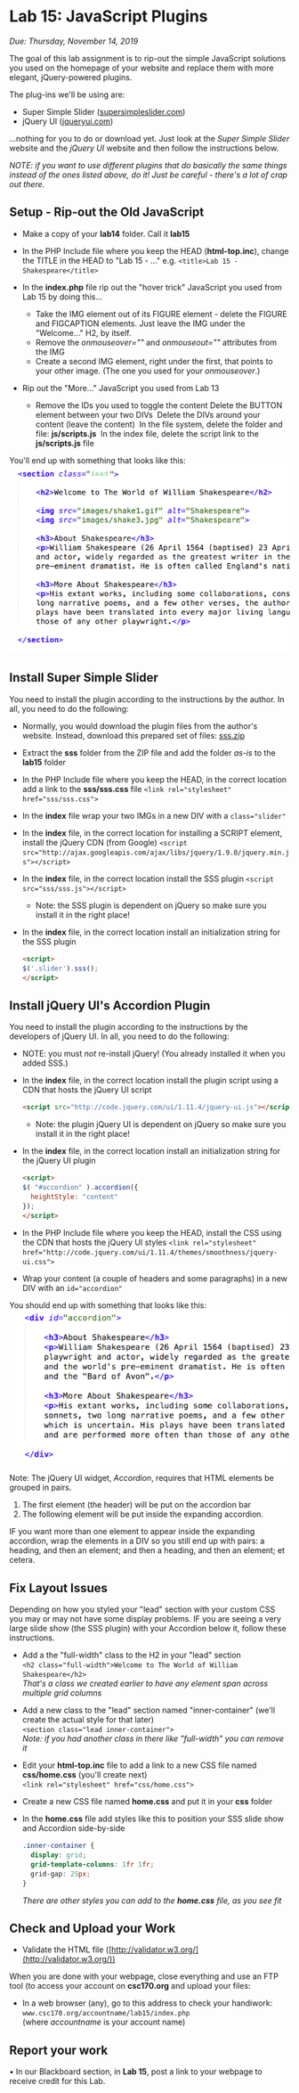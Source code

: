 # Lab 15: JavaScript Plugins
*Due: Thursday, November 14, 2019*

The goal of this lab assignment is to rip-out the simple JavaScript solutions you used on the homepage of your website and replace them with more elegant, jQuery-powered plugins.

The plug-ins we'll be using are: 

- Super Simple Slider ([supersimpleslider.com](http://supersimpleslider.com))
- jQuery UI ([jqueryui.com](http://jqueryui.com)) 

...nothing for you to do or download yet. Just look at the *Super Simple Slider* website and the *jQuery UI* website and then follow the instructions below.

*NOTE: if you want to use different plugins that do basically the same things instead of the ones listed above, do it!  Just be careful - there's a lot of crap out there.*


## Setup - Rip-out the Old JavaScript

- Make a copy of your **lab14** folder.  Call it **lab15**

- In the PHP Include file where you keep the HEAD (**html-top.inc**), change the TITLE in the HEAD  to "Lab 15 - ..."  e.g.  `<title>Lab 15 - Shakespeare</title>` 

- In the **index.php** file rip out the "hover trick" JavaScript you used from Lab 15 by doing this...

	- Take the IMG element out of its FIGURE element - delete the FIGURE and FIGCAPTION elements.  Just leave the IMG under the "Welcome..." H2, by itself.
	- Remove the *onmouseover=""* and *onmouseout=""* attributes from the IMG
	- Create a second IMG element, right under the first, that points to your other image.  (The one you used for your *onmouseover*.)

- Rip out the "More..." JavaScript you used from Lab 13
	-	Remove the IDs you used to toggle the content
			Delete the BUTTON element between your two DIVs
		​	Delete the DIVs around your content (leave the content)
		​	In the file system, delete the folder and file: **js/scripts.js**
		​	In the index file, delete the script link to the **js/scripts.js** file

You'll end up with something that looks like this:
![section of HTML](media/code-snippet1.png "something that looks like this")

## Install Super Simple Slider
You need to install the plugin according to the instructions by the author.  In all, you need to do the following:
- Normally, you would download the plugin files from the author's website.  Instead, download this prepared set of files: [sss.zip](sss.zip)

- Extract the **sss** folder from the ZIP file and add the folder *as-is* to the **lab15** folder

- In the PHP Include file where you keep the HEAD, in the correct location add a link to the **sss/sss.css** file
  `<link rel="stylesheet" href="sss/sss.css">`

- In the **index** file wrap your two IMGs in a new DIV with a `class="slider"`

- In the **index** file, in the correct location for installing a SCRIPT element, install the jQuery CDN (from Google)
  `<script src="http://ajax.googleapis.com/ajax/libs/jquery/1.9.0/jquery.min.js"></script>`

- In the **index** file, in the correct location install the SSS plugin `<script src="sss/sss.js"></script>`

  - Note: the SSS plugin is dependent on jQuery so make sure you install it in the right place!

- In the **index** file, in the correct location install an initialization string for the SSS plugin

  ```html
  <script>
  $('.slider').sss();
  </script>
  ```

## Install jQuery UI's Accordion Plugin
You need to install the plugin according to the instructions by the developers of jQuery UI.  In all, you need to do the following:

- NOTE: you must *not* re-install jQuery!  (You already installed it when you added SSS.)

- In the **index** file, in the correct location install the plugin script using a CDN that hosts the jQuery UI script

  ```html
  <script src="http://code.jquery.com/ui/1.11.4/jquery-ui.js"></script>
  ```

  - Note: the plugin jQuery UI is dependent on jQuery so make sure you install it in the right place!

- In the **index** file, in the correct location install an initialization string for the jQuery UI plugin

  ```html
  <script>
  $( "#accordion" ).accordion({
  	heightStyle: "content"
  });
  </script>
  ```

- In the PHP Include file where you keep the HEAD, install the CSS using the CDN that hosts the jQuery UI styles
  `<link rel="stylesheet" href="http://code.jquery.com/ui/1.11.4/themes/smoothness/jquery-ui.css">`

- Wrap your content (a couple of headers and some paragraphs) in a new DIV with an `id="accordion"`

You should end up with something that looks like this:
![section of HTML](media/code-snippet2.png "something that looks like this")

Note: The jQuery UI widget, *Accordion*, requires that HTML elements be grouped in pairs.  

1. The first element (the header) will be put on the accordion bar
2. The following element will be put inside the expanding accordion. 

IF you want more than one element to appear inside the expanding accordion, wrap the elements in a DIV so you still end up with pairs: a heading, and then an element; and then a heading, and then an element; et cetera.

## Fix Layout Issues

Depending on how you styled your "lead" section with your custom CSS you may or may not have some display problems.  IF you are seeing a very large slide show (the SSS plugin) with your Accordion below it, follow these instructions.

- Add a the "full-width" class to the H2 in your "lead" section<br>`<h2 class="full-width">Welcome to The World of William Shakespeare</h2>`<br>*That's a class we created earlier to have any element span across multiple grid columns*
- Add a new class to the "lead" section named "inner-container" (we'll create the actual style for that later)<br>`<section class="lead inner-container">`<br>*Note: if you had another class in there like "full-width" you can remove it*
- Edit your **html-top.inc** file to add a link to a new CSS file named **css/home.css** (you'll create next)<br>`<link rel="stylesheet" href="css/home.css">`

- Create a new CSS file named **home.css** and put it in your **css** folder

- In the **home.css** file add styles like this to position your SSS slide show and Accordion side-by-side<br>

  ```css
  .inner-container {
  	display: grid;
  	grid-template-columns: 1fr 1fr;
  	grid-gap: 25px;
  }
  ```
  _There are other styles you can add to the **home.css** file, as you see fit_


## Check and Upload your Work

- Validate the HTML file ([http://validator.w3.org/](http://validator.w3.org/))

When you are done with your webpage, close everything and use an FTP tool (to access your account on **csc170.org** and upload your files:

- In a web browser (any), go to this address to check your handiwork: 
	```www.csc170.org/accountname/lab15/index.php```<br>
	(where *accountname* is your account name)

## Report your work
•	In our Blackboard section, in **Lab 15**, post a link to your webpage to receive credit for this Lab. 
